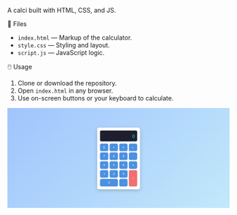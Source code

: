 A calci built with HTML, CSS, and JS.

📁 Files
- `index.html` — Markup of the calculator.
- `style.css` — Styling and layout.
- `script.js` — JavaScript logic.

🖱️ Usage
1. Clone or download the repository.
2. Open `index.html` in any browser.
3. Use on-screen buttons or your keyboard to calculate.

![Screenshot](asset/screenshot.png)







